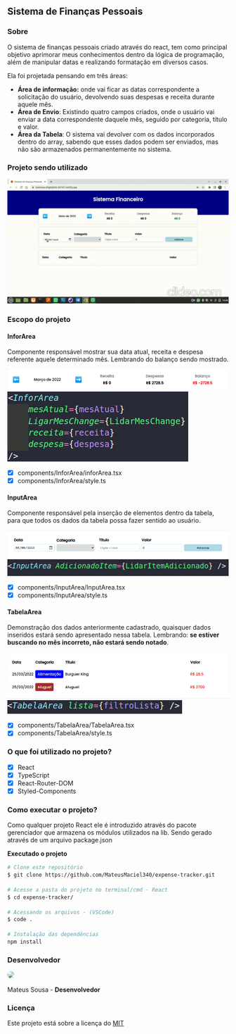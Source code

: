 ## Sistema de Finanças Pessoais

### Sobre 

O sistema de finanças pessoais criado através do react, tem como principal
objetivo aprimorar meus conhecimentos dentro da lógica de programação, além
de manipular datas e realizando formatação em diversos casos.

Ela foi projetada pensando em três áreas: 
- **Área de informação:** onde vai ficar as datas correspondente a solicitação do usuário, devolvendo suas despesas e receita durante aquele mês.
- **Área de Envio**: Existindo quatro campos criados, onde o usuário vai enviar a data correspondente daquele mês, seguido por categoria, título e valor.
- **Área da Tabela**: O sistema vai devolver com os dados incorporados dentro do array, sabendo que esses dados podem ser enviados, mas não são armazenados permanentemente no sistema.

### Projeto sendo utilizado

![](src/assets/apresentacao.gif)

### Escopo do projeto

#### InforArea

Componente responsável mostrar sua data atual, receita e despesa referente aquele determinado mês. Lembrando do balanço sendo mostrado.

![](src/assets/InforArea-1.png)
![](src/assets/inforArea.png)

- [x] components/InforArea/inforArea.tsx
- [x] components/InforArea/style.ts

#### InputArea

Componente responsável pela inserção de elementos dentro da tabela, para que todos os dados da tabela possa fazer sentido ao usuário.

![](src/assets/AreaInput-1.png)
![](src/assets/InputArea.png)

- [x] components/InputArea/InputArea.tsx
- [x] components/InputArea/style.ts 

#### TabelaArea

Demonstração dos dados anteriormente cadastrado, quaisquer dados inseridos estará sendo apresentado nessa tabela. Lembrando: **se estiver buscando no mês incorreto, não estará sendo notado**.

![](src/assets/AreaTabela-1.png)
![](src/assets/TabelaArea.png)

- [x] components/TabelaArea/TabelaArea.tsx
- [x] components/TabelaArea/style.ts 

### O que foi utilizado no projeto?

- [x] React
- [x] TypeScript
- [x] React-Router-DOM
- [x] Styled-Components

### Como executar o projeto?

Como qualquer projeto React ele é introduzido através do pacote gerenciador que armazena os módulos utilizados na lib. Sendo gerado através de um arquivo package.json

**Executado o projeto**

```bash
# Clone este repositório
$ git clone https://github.com/MateusMaciel340/expense-tracker.git

# Acesse a pasta do projeto no terminal/cmd - React
$ cd expense-tracker/

# Acessando os arquivos - (VSCode)
$ code .

# Instalação das dependências
npm install
```

### Desenvolvedor

<img src="https://avatars.githubusercontent.com/u/55550732?v=4" width="100" style="border-radius:10px;"/>

Mateus Sousa - <b>Desenvolvedor</b>


### Licença

Este projeto está sobre a licença do [MIT](https://github.com/facebook/react/blob/main/LICENSE)